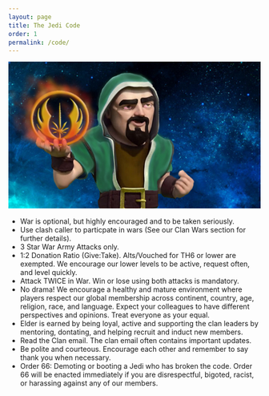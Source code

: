 ```yaml
---
layout: page
title: The Jedi Code
order: 1
permalink: /code/
---
```


![Blazed Wizard](/blazed_wiz.jpg)

* War is optional, but highly encouraged and to be taken seriously. 
* Use clash caller to particpate in wars (See our Clan Wars section for further details). 
* 3 Star War Army Attacks only.
* 1:2 Donation Ratio (Give:Take). Alts/Vouched for TH6 or lower are exempted. 
  We encourage our lower levels to be active, request often, and level quickly.
* Attack TWICE in War. Win or lose using both attacks is mandatory.  
* No drama! We encourage a healthy and mature environment where players respect 
  our global membership across continent, country, age, religion, race, and language. 
  Expect your colleagues to have different perspectives and opinions. Treat everyone as your equal.  
* Elder is earned by being loyal, active and supporting the clan leaders by mentoring, dontating, and helping recruit and induct new members.
* Read the Clan email. The clan email often contains important updates. 
* Be polite and courteous. Encourage each other and remember to say thank you when necessary.
* Order 66: Demoting or booting a Jedi who has broken the code. Order 66 will be enacted immediately
  if you are disrespectful, bigoted, racist, or harassing against any of our members.  
